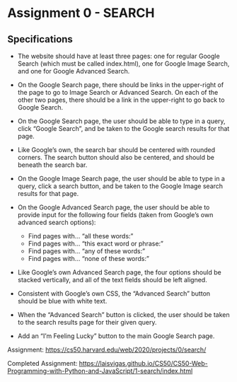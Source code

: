 # Assignment 0 - SEARCH

## Specifications

- The website should have at least three pages: one for regular Google Search (which must be called index.html), one for Google Image Search, and one for Google Advanced Search.

- On the Google Search page, there should be links in the upper-right of the page to go to Image Search or Advanced Search. On each of the other two pages, there should be a link in the upper-right to go back to Google Search.

- On the Google Search page, the user should be able to type in a query, click “Google Search”, and be taken to the Google search results for that page.

- Like Google’s own, the search bar should be centered with rounded corners. The search button should also be centered, and should be beneath the search bar.
  
- On the Google Image Search page, the user should be able to type in a query, click a search button, and be taken to the Google Image search results for that page.

- On the Google Advanced Search page, the user should be able to provide input for the following four fields (taken from Google’s own advanced search options):
    * Find pages with… “all these words:”
    * Find pages with… “this exact word or phrase:”
    * Find pages with… “any of these words:”
    * Find pages with… “none of these words:”

- Like Google’s own Advanced Search page, the four options should be stacked vertically, and all of the text fields should be left aligned.

- Consistent with Google’s own CSS, the “Advanced Search” button should be blue with white text.

- When the “Advanced Search” button is clicked, the user should be taken to the search results page for their given query.

- Add an “I’m Feeling Lucky” button to the main Google Search page.

Assignment: https://cs50.harvard.edu/web/2020/projects/0/search/

Completed Assignment: https://laisvigas.github.io/CS50/CS50-Web-Programming-with-Python-and-JavaScript/1-search/index.html
